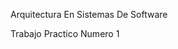 
<html>
<head>
<meta charset="utf-8">
<p>Arquitectura En Sistemas De Software<p>
<p>Trabajo Practico Numero 1 </p>

